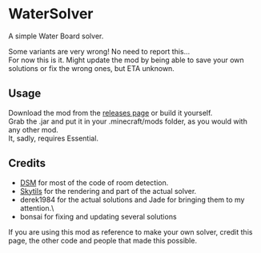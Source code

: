 # WaterSolver
A simple Water Board solver.

Some variants are very wrong! No need to report this...\
For now this is it. Might update the mod by being able to save your own solutions or fix the wrong ones, but ETA unknown.

## Usage
Download the mod from the [releases page](https://github.com/Desco1/WaterSolver/releases) or build it yourself.\
Grab the .jar and put it in your .minecraft/mods folder, as you would with any other mod.\
It, sadly, requires Essential.

## Credits
- [DSM](https://github.com/bowser0000/SkyblockMod/) for most of the code of room detection.
- [Skytils](https://github.com/Skytils/SkytilsMod/) for the rendering and part of the actual solver.
- derek1984 for the actual solutions and Jade for bringing them to my attention.\
- bonsai for fixing and updating several solutions

If you are using this mod as reference to make your own solver, credit this page, the other code and people that made this possible.